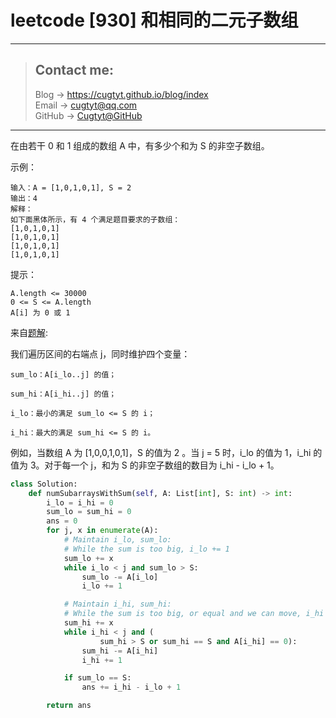 # leetcode [930] 和相同的二元子数组

---
> ## Contact me:
> Blog -> <https://cugtyt.github.io/blog/index>  
> Email -> <cugtyt@qq.com>  
> GitHub -> [Cugtyt@GitHub](https://github.com/Cugtyt)

---

在由若干 0 和 1  组成的数组 A 中，有多少个和为 S 的非空子数组。

示例：
```
输入：A = [1,0,1,0,1], S = 2
输出：4
解释：
如下面黑体所示，有 4 个满足题目要求的子数组：
[1,0,1,0,1]
[1,0,1,0,1]
[1,0,1,0,1]
[1,0,1,0,1]
```

提示：
```
A.length <= 30000
0 <= S <= A.length
A[i] 为 0 或 1
```

来自[题解](https://leetcode-cn.com/problems/binary-subarrays-with-sum/solution/he-xiang-tong-de-er-yuan-zi-shu-zu-by-leetcode/):

我们遍历区间的右端点 j，同时维护四个变量：
```
sum_lo：A[i_lo..j] 的值；

sum_hi：A[i_hi..j] 的值；

i_lo：最小的满足 sum_lo <= S 的 i；

i_hi：最大的满足 sum_hi <= S 的 i。
```

例如，当数组 A 为 [1,0,0,1,0,1]，S 的值为 2 。当 j = 5 时，i_lo 的值为 1，i_hi 的值为 3。对于每一个 j，和为 S 的非空子数组的数目为 i_hi - i_lo + 1。

``` python
class Solution:
    def numSubarraysWithSum(self, A: List[int], S: int) -> int:
        i_lo = i_hi = 0
        sum_lo = sum_hi = 0
        ans = 0
        for j, x in enumerate(A):
            # Maintain i_lo, sum_lo:
            # While the sum is too big, i_lo += 1
            sum_lo += x
            while i_lo < j and sum_lo > S:
                sum_lo -= A[i_lo]
                i_lo += 1

            # Maintain i_hi, sum_hi:
            # While the sum is too big, or equal and we can move, i_hi += 1
            sum_hi += x
            while i_hi < j and (
                    sum_hi > S or sum_hi == S and A[i_hi] == 0):
                sum_hi -= A[i_hi]
                i_hi += 1

            if sum_lo == S:
                ans += i_hi - i_lo + 1

        return ans
```